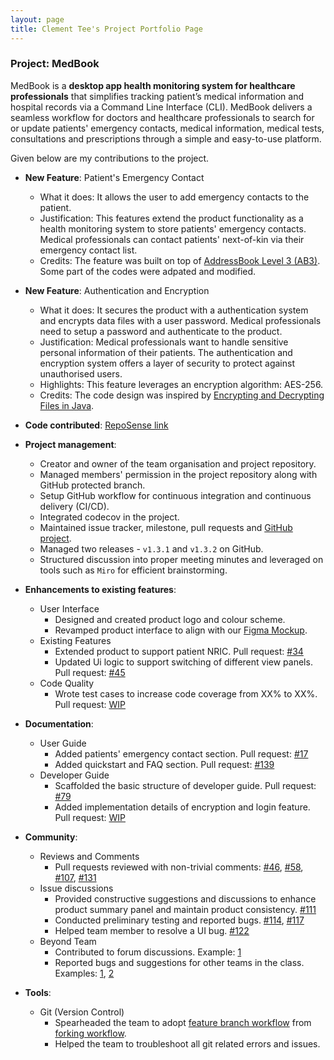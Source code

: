 ```yaml
---
layout: page
title: Clement Tee's Project Portfolio Page
---
```


### Project: MedBook

MedBook is a **desktop app health monitoring system for healthcare professionals** that simplifies tracking patient’s medical information and hospital records via a Command Line Interface (CLI). MedBook delivers a seamless workflow for doctors and healthcare professionals to search for or update patients' emergency contacts, medical information, medical tests, consultations and prescriptions through a simple and easy-to-use platform.

Given below are my contributions to the project.

* **New Feature**: Patient's Emergency Contact
  * What it does: It allows the user to add emergency contacts to the patient.
  * Justification: This features extend the product functionality as a health monitoring system to store patients' emergency contacts. Medical professionals can contact patients' next-of-kin via their emergency contact list.
  * Credits: The feature was built on top of [AddressBook Level 3 (AB3)](https://github.com/se-edu/addressbook-level3). Some part of the codes were adpated and modified.

* **New Feature**: Authentication and Encryption
  * What it does: It secures the product with a authentication system and encrypts data files with a user password. Medical professionals need to setup a password and authenticate to the product.
  * Justification: Medical professionals want to handle sensitive personal information of their patients. The authentication and encryption system offers a layer of security to protect against unauthorised users.
  * Highlights: This feature leverages an encryption algorithm: AES-256.
  * Credits: The code design was inspired by [Encrypting and Decrypting Files in Java](https://www.baeldung.com/java-cipher-input-output-stream).

* **Code contributed**: [RepoSense link](https://nus-cs2103-ay2122s2.github.io/tp-dashboard/?search=clement0010&breakdown=true)

* **Project management**:
  * Creator and owner of the team organisation and project repository.
  * Managed members' permission in the project repository along with GitHub protected branch.
  * Setup GitHub workflow for continuous integration and continuous delivery (CI/CD).
  * Integrated codecov in the project.
  * Maintained issue tracker, milestone, pull requests and [GitHub project](https://github.com/AY2122S2-CS2103T-T11-1/tp/projects/1).
  * Managed two releases - `v1.3.1` and `v1.3.2` on GitHub.
  * Structured discussion into proper meeting minutes and leveraged on tools such as `Miro` for efficient brainstorming.

* **Enhancements to existing features**:
  * User Interface
    * Designed and created product logo and colour scheme.
    * Revamped product interface to align with our [Figma Mockup](https://www.figma.com/file/xPjsyp3ka5oWfeTYQQaqZH/MedBook-Mockup?node-id=31686%3A89323).
  * Existing Features
    * Extended product to support patient NRIC. Pull request: [#34](https://github.com/AY2122S2-CS2103T-T11-1/tp/pull/34)
    * Updated Ui logic to support switching of different view panels. Pull request: [#45](https://github.com/AY2122S2-CS2103T-T11-1/tp/pull/45)
  * Code Quality
    * Wrote test cases to increase code coverage from XX% to XX%. Pull request: [WIP]()

* **Documentation**: 
  * User Guide
    * Added patients' emergency contact section. Pull request: [#17](https://github.com/AY2122S2-CS2103T-T11-1/tp/pull/17)
    * Added quickstart and FAQ section. Pull request: [#139](https://github.com/AY2122S2-CS2103T-T11-1/tp/pull/139)
  * Developer Guide
    * Scaffolded the basic structure of developer guide. Pull request: [#79](https://github.com/AY2122S2-CS2103T-T11-1/tp/pull/79)
    * Added implementation details of encryption and login feature. Pull request: [WIP]()

* **Community**:
  * Reviews and Comments
    * Pull requests reviewed with non-trivial comments: [#46](https://github.com/AY2122S2-CS2103T-T11-1/tp/pull/46), [#58](https://github.com/AY2122S2-CS2103T-T11-1/tp/pull/58), [#107](https://github.com/AY2122S2-CS2103T-T11-1/tp/pull/107), [#131](https://github.com/AY2122S2-CS2103T-T11-1/tp/pull/131)
  * Issue discussions
    * Provided constructive suggestions and discussions to enhance product summary panel and maintain product consistency. [#111](https://github.com/AY2122S2-CS2103T-T11-1/tp/issues/111)
    * Conducted preliminary testing and reported bugs. [#114](https://github.com/AY2122S2-CS2103T-T11-1/tp/issues/114), [#117](https://github.com/AY2122S2-CS2103T-T11-1/tp/issues/117)
    * Helped team member to resolve a UI bug. [#122](https://github.com/AY2122S2-CS2103T-T11-1/tp/issues/122)
  * Beyond Team
    * Contributed to forum discussions. Example: [1](https://github.com/nus-cs2103-AY2122S2/forum/issues/28)
    * Reported bugs and suggestions for other teams in the class. Examples: [1](https://github.com/clement0010/ped/issues/4), [2](https://github.com/clement0010/ped/issues/1)

* **Tools**:
  * Git (Version Control)
    * Spearheaded the team to adopt [feature branch workflow](https://www.atlassian.com/git/tutorials/comparing-workflows/feature-branch-workflow) from [forking workflow](https://www.atlassian.com/git/tutorials/comparing-workflows/forking-workflow).
    * Helped the team to troubleshoot all git related errors and issues.
